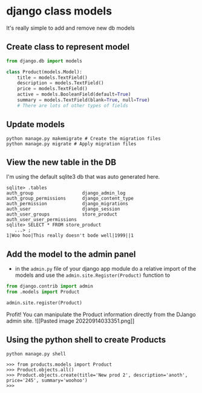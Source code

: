 # django class models

It's really simple to add and remove new db models

## Create class to represent model
```python
from django.db import models

class Product(models.Model):
	title = models.TextField()
	description = models.TextField()
	price = models.TextField()
	active = models.BooleanField(default=True)
	summary = models.TextField(blank=True, null=True)
	# There are lots of other types of fields
```

## Update models

```shell
python manage.py makemigrate # Create the migration files
python manage.py migrate # Apply migration files
```

## View the new table in the DB
I'm using the default sqlite3 db that was auto generated here.

```shell
sqlite> .tables
auth_group                  django_admin_log          
auth_group_permissions      django_content_type       
auth_permission             django_migrations         
auth_user                   django_session            
auth_user_groups            store_product             
auth_user_user_permissions
sqlite> SELECT * FROM store_product
   ...> ;
1|Woo hoo|This really doesn't bode well|1999||1
```

## Add the model to the admin panel
- in the `admin.py` file of your django app module do a relative import of the models and use the `admin.site.Register(Product)` function to 

```python
from django.contrib import admin
from .models import Product

admin.site.register(Product)
```

Profit!  You can manipulate the Product information directly from the DJango admin site.
![[Pasted image 20220914033351.png]]

## Using the python shell to create Products

```shell
python manage.py shell

>>> from products.models import Product
>>> Product.objects.all()
>>> Product.objects.create(title='New prod 2', description='anoth', price='245', summary='woohoo')
>>> 
```